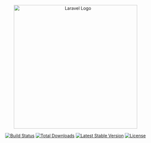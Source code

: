 <p align="center"><a href="https://laravel.com" target="_blank"><img src="https://raw.githubusercontent.com/laravel/art/master/logo-lockup/5%20SVG/2%20CMYK/1%20Full%20Color/laravel-logolockup-cmyk-red.svg" width="400" alt="Laravel Logo"></a></p>

<p align="center">
<a href="https://travis-ci.org/laravel/framework">
<img src="https://travis-ci.org/laravel/framework.svg" alt="Build Status"></a>

<a href="https://packagist.org/packages/laravel/framework">
<img src="https://img.shields.io/packagist/dt/laravel/framework" alt="Total Downloads"></a>

<a href="https://packagist.org/packages/laravel/framework">
<img src="https://img.shields.io/packagist/v/laravel/framework" alt="Latest Stable Version"></a>

<a href="https://packagist.org/packages/laravel/framework">
<img src="https://img.shields.io/packagist/l/laravel/framework" alt="License"></a>

</p>

